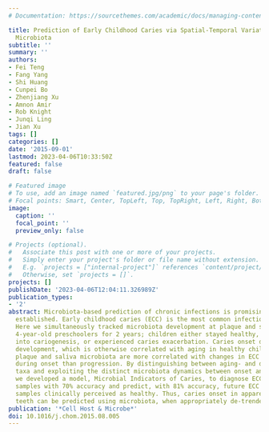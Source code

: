 ```yaml
---
# Documentation: https://sourcethemes.com/academic/docs/managing-content/

title: Prediction of Early Childhood Caries via Spatial-Temporal Variations of Oral
  Microbiota
subtitle: ''
summary: ''
authors:
- Fei Teng
- Fang Yang
- Shi Huang
- Cunpei Bo
- Zhenjiang Xu
- Amnon Amir
- Rob Knight
- Junqi Ling
- Jian Xu
tags: []
categories: []
date: '2015-09-01'
lastmod: 2023-04-06T10:33:50Z
featured: false
draft: false

# Featured image
# To use, add an image named `featured.jpg/png` to your page's folder.
# Focal points: Smart, Center, TopLeft, Top, TopRight, Left, Right, BottomLeft, Bottom, BottomRight.
image:
  caption: ''
  focal_point: ''
  preview_only: false

# Projects (optional).
#   Associate this post with one or more of your projects.
#   Simply enter your project's folder or file name without extension.
#   E.g. `projects = ["internal-project"]` references `content/project/deep-learning/index.md`.
#   Otherwise, set `projects = []`.
projects: []
publishDate: '2023-04-06T12:04:11.326989Z'
publication_types:
- '2'
abstract: Microbiota-based prediction of chronic infections is promising yet not well
  established. Early childhood caries (ECC) is the most common infection in children.
  Here we simultaneously tracked microbiota development at plaque and saliva in 50
  4-year-old preschoolers for 2 years; children either stayed healthy, transitioned
  into cariogenesis, or experienced caries exacerbation. Caries onset delayed microbiota
  development, which is otherwise correlated with aging in healthy children. Both
  plaque and saliva microbiota are more correlated with changes in ECC severity (dmfs)
  during onset than progression. By distinguishing between aging- and disease-associated
  taxa and exploiting the distinct microbiota dynamics between onset and progression,
  we developed a model, Microbial Indicators of Caries, to diagnose ECC from healthy
  samples with 70% accuracy and predict, with 81% accuracy, future ECC onsets for
  samples clinically perceived as healthy. Thus, caries onset in apparently healthy
  teeth can be predicted using microbiota, when appropriately de-trended for age.
publication: '*Cell Host & Microbe*'
doi: 10.1016/j.chom.2015.08.005
---
```

